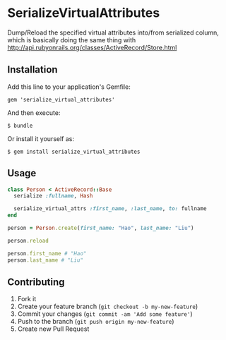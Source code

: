 # SerializeVirtualAttributes

Dump/Reload the specified virtual attributes into/from serialized
column, which is basically doing the same thing with
http://api.rubyonrails.org/classes/ActiveRecord/Store.html

## Installation

Add this line to your application's Gemfile:

    gem 'serialize_virtual_attributes'

And then execute:

    $ bundle

Or install it yourself as:

    $ gem install serialize_virtual_attributes

## Usage

```ruby
class Person < ActiveRecord::Base
  serialize :fullname, Hash

  serialize_virtual_attrs :first_name, :last_name, to: fullname
end

person = Person.create(first_name: "Hao", last_name: "Liu")

person.reload

person.first_name # "Hao"
person.last_name # "Liu"
```

## Contributing

1. Fork it
2. Create your feature branch (`git checkout -b my-new-feature`)
3. Commit your changes (`git commit -am 'Add some feature'`)
4. Push to the branch (`git push origin my-new-feature`)
5. Create new Pull Request
